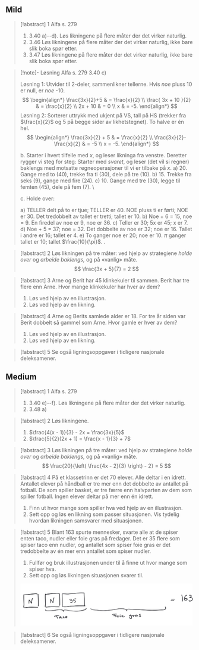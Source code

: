 
## Mild

> [!abstract] 1
>  Alfa s. 279
>  1. 3.40 a)--d). Løs likningene på flere måter der det virker naturlig.
>  2. 3.46 Løs likningene på flere måter der det virker naturlig, ikke bare slik boka spør etter.
>  3. 3.47 Løs likningene på flere måter der det virker naturlig, ikke bare slik boka spør etter.

> [!note]- Løsning 
> Alfa s. 279
   3.40 c)
>
> Løsning 1: Utvider til 2-deler, sammenlikner tellerne. Hvis *noe* pluss 10 er null, er *noe* -10.   
> $$
> \begin{align*}
> \frac{3x}{2}+5
> & = \frac{x}{2} \\    \frac{ 3x + 10 }{2}   & = \frac{x}{2}   \\   2x + 10   & = 0   \\   x   & =   -5.   \end{align*}
> $$
> Løsning 2: Sorterer uttrykk med ukjent på VS, tall på HS (trekker fra $\frac{x}{2}$ og $5$ på begge sider av likhetstegnet). To halve er én hel.
> $$
>  \begin{align*}
>  \frac{3x}{2} + 5
>  & =
>  \frac{x}{2}
>  \\
>  \frac{3x}{2}- \frac{x}{2} & = -5   \\   x = -5.  \end{align*}   
>  $$
>   
>   b. Starter i hvert tilfelle med $x$, og leser likninga fra venstre. Deretter rygger vi steg for steg: Starter med *svaret*, og leser (det vil si regner) baklengs med motsatte regneoperasjoner til vi er tilbake på $x$.
>   a) 20. Gange med to (40), trekke fra ti (30), dele på tre (10).
>   b) 15. Trekke fra seks (9), gange med fire (24).
>   c) 10. Gange med tre (30), legge til femten (45), dele på fem (7). \
>  
>  c. Holde over: 
>  
>  a) TELLER delt på to er tjue; TELLER er 40. NOE pluss ti er førti; NOE er 30. Det tredobbelt av tallet er tretti; tallet er 10.
>  b) Noe + 6 = 15, noe = 9. En firedel av noe er 9, noe er 36.
>  c) Teller er 30; 5x er 45; x er 7.
>  d) Noe + 5 = 37; noe = 32. Det dobbelte av noe er 32; noe er 16. Tallet i andre er 16; tallet er 4.
>  e) To ganger noe er 20; noe er 10. $\pi$ ganger tallet er 10; tallet $\frac{10}{\pi}$. .


> [!abstract] 2
> Løs likningen på tre måter: ved hjelp av strategiene _holde over_ og _arbeide baklengs,_ og på «vanlig» måte.
> $$
> \frac{3x + 5}{7} = 2
> $$

> [!abstract] 3
> Arne og Berit har $45$ klinkekuler til sammen. Berit har tre flere enn Arne. Hvor mange klinkekuler har hver av dem?
> 1.  Løs ved hjelp av en illustrasjon.
> 2. Løs ved hjelp av en likning.

> [!abstract] 4
> Arne og Berits samlede alder er $18$. For tre år siden var Berit dobbelt så gammel som Arne. Hvor gamle er hver av dem?
> 1. Løs ved hjelp av en illustrasjon.
> 2. Løs ved hjelp av en likning.


> [!abstract] 5
> Se også ligningsoppgaver i tidligere nasjonale deleksamener.


## Medium 

> [!abstract] 1
> Alfa s. 279
> 1.  3.40 e)--f). Løs likningene på flere måter der det virker naturlig.
> 2. 3.48 a)

> [!abstract] 2
> Løs likningene.
> 1. $\frac{4(x - 1)}{3} - 2x = \frac{3x}{5}$
> 2. $\frac{5}{2}(2x + 1) = \frac{x - 1}{3} + 7$


> [!abstract] 3
> Løs likningen på tre måter: ved hjelp av strategiene _holde over_ og _arbeide baklengs,_ og på «vanlig» måte.
> $$
> \frac{20}{\left( \frac{4x - 2}{3} \right) - 2} = 5
> $$


> [!abstract] 4
> På et klassetrinn er det $70$ elever. Alle deltar i en idrett. Antallet elever på håndball er tre mer enn det dobbelte av antallet på fotball. De som spiller basket, er tre færre enn halvparten av dem som spiller fotball. Ingen elever deltar på mer enn én idrett.
> 1. Finn ut hvor mange som spiller hva ved hjelp av en illustrasjon.
> 2. Sett opp og løs en likning som passer situasjonen. Vis tydelig hvordan likningen samsvarer med situasjonen.


> [!abstract] 5
> Blant 163 spurte mennesker, svarte alle at de spiser enten taco, nudler eller foie gras på fredager. Det er 35 flere som spiser taco enn nudler, og antallet som spiser foie gras er det tredobbelte av én mer enn antallet som spiser nudler.
> 1.  Fullfør og bruk illustrasjonen under til å finne ut hvor mange som spiser hva.
> 2. Sett opp og løs likningen situasjonen svarer til.
> 
> ![](https://raw.githubusercontent.com/Andremartiny/MA-173/main/img/2023-03-24-15-14-26.png)

> [!abstract] 6
> Se også ligningsoppgaver i tidligere nasjonale deleksamener.


